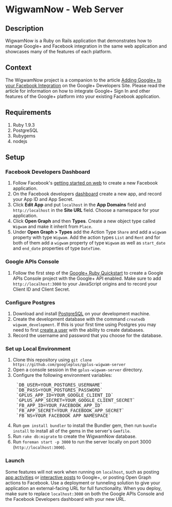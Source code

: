 # WigwamNow - Web Server

## Description
WigwamNow is a Ruby on Rails application that demonstrates how to manage Google+ and Facebook integration in the same web application and showcases many of the features of each platform.

## Context
The WigwamNow project is a companion to the article
[Adding Google+ to your Facebook Integration](https://developers.google.com/+/web/facebook) on the Google+ Developers Site.  Please read the article for information on how to integrate Google+ Sign In and other features of the Google+ platform into your existing Facebook application.

## Requirements
1. Ruby 1.9.3
1. PostgreSQL
1. Rubygems
1. nodejs

## Setup

### Facebook Developers Dashboard
1. Follow Facebook's [getting started on web](http://developers.facebook.com/docs/facebook-login/getting-started-web/) to create a new Facebook application.
2. On the Facebook developers [dashboard](https://developers.facebook.com/apps) create a new app, and record your App ID and App Secret.
3. Click **Edit App** and put `localhost` in the **App Domains** field and `http://localhost` in the **Site URL** field.  Choose a namespace for your application.
4. Click **Open Graph** and then **Types**.  Create a new object type called `Wigwam` and make it inherit from `Place`.
5. Under **Open Graph > Types** add the Action Type `Share` and add a `wigwam` property with type `Wigwam`.  Add the action types `List` and `Rent` and for both of them add a `wigwam` property of type `Wigwam` as well as `start_date` and `end_date` properties of type `DateTime`.

### Google APIs Console
1. Follow the first step of the [Google+ Ruby Quickstart](https://developers.google.com/+/quickstart/ruby#step_1_enable_the_google_api) to create a Google APIs Console project with the Google+ API enabled.  Make sure to add `http://localhost:3000` to your JavaScript origins and to record your Client ID and Client Secret.

### Configure Postgres
1. Download and install [PostgreSQL](http://www.postgresql.org/) on your development machine.
2. Create the development database with the command `createdb wigwam_development`.  If this is your first time using Postgres you may need to first [create a user](http://www.postgresql.org/docs/9.1/static/app-createuser.html) with the ability to create databases.
3. Record the username and password that you choose for the database.

### Set up Local Environment
1. Clone this repository using `git clone https://github.com/googleplus/gplus-wigwam-server`
1. Open a console session in the `gplus-wigwam-server` directory.
1. Configure the following environment variables:
<pre>
    `DB_USER=YOUR_POSTGRES_USERNAME`
    `DB_PASS=YOUR_POSTGRES_PASSWORD`
    `GPLUS_APP_ID=YOUR_GOOGLE_CLIENT_ID`
    `GPLUS_APP_SECRET=YOUR_GOOGLE_CLIENT_SECRET`
    `FB_APP_ID=YOUR_FACEBOOK_APP_ID`
    `FB_APP_SECRET=YOUR_FACEBOOK_APP_SECRET`
    `FB_NS=YOUR_FACEBOOK_APP_NAMESPACE`
</pre>
4. Run `gem install bundler` to install the Bundler gem, then run `bundle install` to install all of the gems in the server's `Gemfile`.
5. Run `rake db:migrate` to create the WigwamNow database.
6. Run `foreman start -p 3000` to run the server locally on port 3000 (`http://localhost:3000`).

### Launch
Some features will not work when running on `localhost`, such as posting [app activities](https://developers.google.com/+/web/app-activities/) or [interactive posts](https://developers.google.com/+/web/share/interactive) to Google+, or posting Open Graph actions to Facebook.  Use a deployment or tunneling solution to give your application an external-facing URL for full functionality.  When you deploy, make sure to replace `localhost:3000` on both the Google APIs Console and the Facebook Developers dashboard with your new URL.
